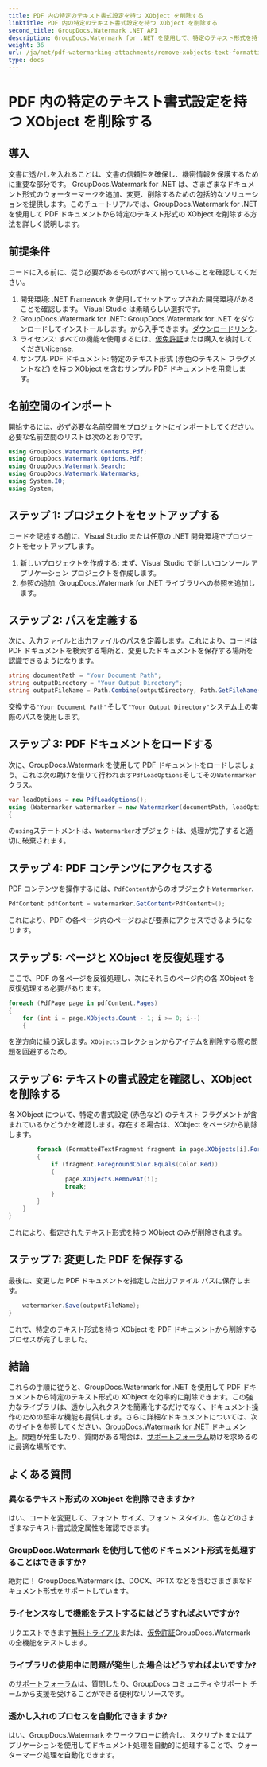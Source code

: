 ```yaml
---
title: PDF 内の特定のテキスト書式設定を持つ XObject を削除する
linktitle: PDF 内の特定のテキスト書式設定を持つ XObject を削除する
second_title: GroupDocs.Watermark .NET API
description: GroupDocs.Watermark for .NET を使用して、特定のテキスト形式を持つ XObject を PDF から簡単に削除します。シームレスなドキュメント操作については、ガイドに従ってください。
weight: 36
url: /ja/net/pdf-watermarking-attachments/remove-xobjects-text-formatting-pdf/
type: docs
---
```

# PDF 内の特定のテキスト書式設定を持つ XObject を削除する

## 導入
文書に透かしを入れることは、文書の信頼性を確保し、機密情報を保護するために重要な部分です。 GroupDocs.Watermark for .NET は、さまざまなドキュメント形式のウォーターマークを追加、変更、削除するための包括的なソリューションを提供します。このチュートリアルでは、GroupDocs.Watermark for .NET を使用して PDF ドキュメントから特定のテキスト形式の XObject を削除する方法を詳しく説明します。
## 前提条件
コードに入る前に、従う必要があるものがすべて揃っていることを確認してください。
1. 開発環境: .NET Framework を使用してセットアップされた開発環境があることを確認します。 Visual Studio は素晴らしい選択です。
2.  GroupDocs.Watermark for .NET: GroupDocs.Watermark for .NET をダウンロードしてインストールします。から入手できます。[ダウンロードリンク](https://releases.groupdocs.com/Watermark/net/).
3. ライセンス: すべての機能を使用するには、[仮免許証](https://purchase.groupdocs.com/temporary-ライセンス/)または購入を検討してください[license](https://purchase.groupdocs.com/buy).
4. サンプル PDF ドキュメント: 特定のテキスト形式 (赤色のテキスト フラグメントなど) を持つ XObject を含むサンプル PDF ドキュメントを用意します。

## 名前空間のインポート
開始するには、必ず必要な名前空間をプロジェクトにインポートしてください。必要な名前空間のリストは次のとおりです。
```csharp
using GroupDocs.Watermark.Contents.Pdf;
using GroupDocs.Watermark.Options.Pdf;
using GroupDocs.Watermark.Search;
using GroupDocs.Watermark.Watermarks;
using System.IO;
using System;
```
## ステップ 1: プロジェクトをセットアップする
コードを記述する前に、Visual Studio または任意の .NET 開発環境でプロジェクトをセットアップします。
1. 新しいプロジェクトを作成する: まず、Visual Studio で新しいコンソール アプリケーション プロジェクトを作成します。
2. 参照の追加: GroupDocs.Watermark for .NET ライブラリへの参照を追加します。
## ステップ 2: パスを定義する
次に、入力ファイルと出力ファイルのパスを定義します。これにより、コードは PDF ドキュメントを検索する場所と、変更したドキュメントを保存する場所を認識できるようになります。
```csharp
string documentPath = "Your Document Path";
string outputDirectory = "Your Output Directory";
string outputFileName = Path.Combine(outputDirectory, Path.GetFileName(documentPath));
```
交換する`"Your Document Path"`そして`"Your Output Directory"`システム上の実際のパスを使用します。
## ステップ 3: PDF ドキュメントをロードする
次に、GroupDocs.Watermark を使用して PDF ドキュメントをロードしましょう。これは次の助けを借りて行われます`PdfLoadOptions`そしてその`Watermarker`クラス。
```csharp
var loadOptions = new PdfLoadOptions();
using (Watermarker watermarker = new Watermarker(documentPath, loadOptions))
{
```
の`using`ステートメントは、`Watermarker`オブジェクトは、処理が完了すると適切に破棄されます。
## ステップ 4: PDF コンテンツにアクセスする
 PDF コンテンツを操作するには、`PdfContent`からのオブジェクト`Watermarker`.
```csharp
PdfContent pdfContent = watermarker.GetContent<PdfContent>();
```
これにより、PDF の各ページ内のページおよび要素にアクセスできるようになります。
## ステップ 5: ページと XObject を反復処理する
ここで、PDF の各ページを反復処理し、次にそれらのページ内の各 XObject を反復処理する必要があります。
```csharp
foreach (PdfPage page in pdfContent.Pages)
{
    for (int i = page.XObjects.Count - 1; i >= 0; i--)
    {
```
を逆方向に繰り返します。`XObjects`コレクションからアイテムを削除する際の問題を回避するため。
## ステップ 6: テキストの書式設定を確認し、XObject を削除する
各 XObject について、特定の書式設定 (赤色など) のテキスト フラグメントが含まれているかどうかを確認します。存在する場合は、XObject をページから削除します。
```csharp
        foreach (FormattedTextFragment fragment in page.XObjects[i].FormattedTextFragments)
        {
            if (fragment.ForegroundColor.Equals(Color.Red))
            {
                page.XObjects.RemoveAt(i);
                break;
            }
        }
    }
}
```
これにより、指定されたテキスト形式を持つ XObject のみが削除されます。
## ステップ 7: 変更した PDF を保存する
最後に、変更した PDF ドキュメントを指定した出力ファイル パスに保存します。
```csharp
    watermarker.Save(outputFileName);
}
```
これで、特定のテキスト形式を持つ XObject を PDF ドキュメントから削除するプロセスが完了しました。

## 結論
これらの手順に従うと、GroupDocs.Watermark for .NET を使用して PDF ドキュメントから特定のテキスト形式の XObject を効率的に削除できます。この強力なライブラリは、透かし入れタスクを簡素化するだけでなく、ドキュメント操作のための堅牢な機能も提供します。さらに詳細なドキュメントについては、次のサイトを参照してください。[GroupDocs.Watermark for .NET ドキュメント](https://tutorials.groupdocs.com/Watermark/net/)。問題が発生したり、質問がある場合は、[サポートフォーラム](https://forum.groupdocs.com/c/watermark/19)助けを求めるのに最適な場所です。
## よくある質問
### 異なるテキスト形式の XObject を削除できますか?
はい、コードを変更して、フォント サイズ、フォント スタイル、色などのさまざまなテキスト書式設定属性を確認できます。
### GroupDocs.Watermark を使用して他のドキュメント形式を処理することはできますか?
絶対に！ GroupDocs.Watermark は、DOCX、PPTX などを含むさまざまなドキュメント形式をサポートしています。
### ライセンスなしで機能をテストするにはどうすればよいですか?
リクエストできます[無料トライアル](https://releases.groupdocs.com/)または、[仮免許証](https://purchase.groupdocs.com/temporary-license/)GroupDocs.Watermark の全機能をテストします。
### ライブラリの使用中に問題が発生した場合はどうすればよいですか?
の[サポートフォーラム](https://forum.groupdocs.com/c/watermark/19)は、質問したり、GroupDocs コミュニティやサポート チームから支援を受けることができる便利なリソースです。
### 透かし入れのプロセスを自動化できますか?
はい、GroupDocs.Watermark をワークフローに統合し、スクリプトまたはアプリケーションを使用してドキュメント処理を自動的に処理することで、ウォーターマーク処理を自動化できます。